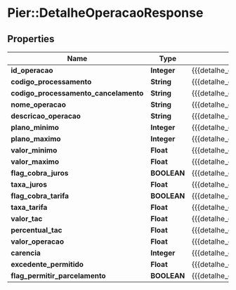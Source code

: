 # Pier::DetalheOperacaoResponse

## Properties
Name | Type | Description | Notes
------------ | ------------- | ------------- | -------------
**id_operacao** | **Integer** | {{{detalhe_operacao_response_id_operacao_value}}} | [optional] 
**codigo_processamento** | **String** | {{{detalhe_operacao_response_codigo_processamento_value}}} | [optional] 
**codigo_processamento_cancelamento** | **String** | {{{detalhe_operacao_response_codigo_processamento_cancelamento_value}}} | [optional] 
**nome_operacao** | **String** | {{{detalhe_operacao_response_nome_operacao_value}}} | [optional] 
**descricao_operacao** | **String** | {{{detalhe_operacao_response_descricao_operacao_value}}} | [optional] 
**plano_minimo** | **Integer** | {{{detalhe_operacao_response_plano_minimo_value}}} | [optional] 
**plano_maximo** | **Integer** | {{{detalhe_operacao_response_plano_maximo_value}}} | [optional] 
**valor_minimo** | **Float** | {{{detalhe_operacao_response_valor_minimo_value}}} | [optional] 
**valor_maximo** | **Float** | {{{detalhe_operacao_response_valor_maximo_value}}} | [optional] 
**flag_cobra_juros** | **BOOLEAN** | {{{detalhe_operacao_response_flag_cobra_juros_value}}} | [optional] 
**taxa_juros** | **Float** | {{{detalhe_operacao_response_taxa_juros_value}}} | [optional] 
**flag_cobra_tarifa** | **BOOLEAN** | {{{detalhe_operacao_response_flag_cobra_tarifa_value}}} | [optional] 
**taxa_tarifa** | **Float** | {{{detalhe_operacao_response_taxa_tarifa_value}}} | [optional] 
**valor_tac** | **Float** | {{{detalhe_operacao_response_valor_tac_value}}} | [optional] 
**percentual_tac** | **Float** | {{{detalhe_operacao_response_percentual_tac_value}}} | [optional] 
**valor_operacao** | **Float** | {{{detalhe_operacao_response_valor_operacao_value}}} | [optional] 
**carencia** | **Integer** | {{{detalhe_operacao_response_carencia_value}}} | [optional] 
**excedente_permitido** | **Float** | {{{detalhe_operacao_response_excedente_permitido_value}}} | [optional] 
**flag_permitir_parcelamento** | **BOOLEAN** | {{{detalhe_operacao_response_flag_permitir_parcelamento_value}}} | [optional] 


